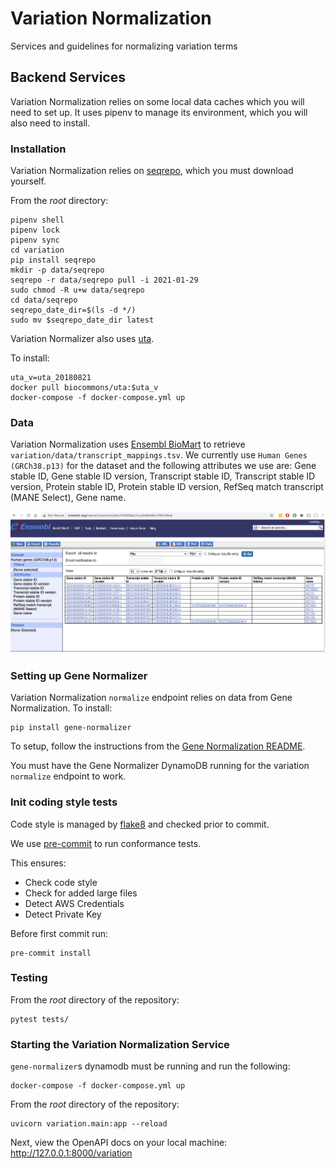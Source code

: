 # Variation Normalization
Services and guidelines for normalizing variation terms

## Backend Services
Variation Normalization relies on some local data caches which you will need to set up. It uses pipenv to manage its environment, which you will also need to install.

### Installation
Variation Normalization relies on [seqrepo](https://github.com/biocommons/biocommons.seqrepo), which you must download yourself.

From the _root_ directory:
```
pipenv shell
pipenv lock
pipenv sync
cd variation
pip install seqrepo
mkdir -p data/seqrepo
seqrepo -r data/seqrepo pull -i 2021-01-29
sudo chmod -R u+w data/seqrepo
cd data/seqrepo
seqrepo_date_dir=$(ls -d */)
sudo mv $seqrepo_date_dir latest
```

Variation Normalizer also uses [uta](https://github.com/biocommons/uta).

To install:
```
uta_v=uta_20180821
docker pull biocommons/uta:$uta_v
docker-compose -f docker-compose.yml up
```

### Data
Variation Normalization uses [Ensembl BioMart](http://www.ensembl.org/biomart/martview) to retrieve `variation/data/transcript_mappings.tsv`. We currently use `Human Genes (GRCh38.p13)` for the dataset and the following attributes we use are: Gene stable ID, Gene stable ID version, Transcript stable ID, Transcript stable ID version, Protein stable ID, Protein stable ID version, RefSeq match transcript (MANE Select), Gene name. 

![image](biomart.png)

### Setting up Gene Normalizer
Variation Normalization `normalize` endpoint relies on data from Gene Normalization. To install:
```shell script
pip install gene-normalizer
```

To setup, follow the instructions from the [Gene Normalization README](https://github.com/cancervariants/gene-normalization). 

You must have the Gene Normalizer DynamoDB running for the variation `normalize` endpoint to work.

### Init coding style tests

Code style is managed by [flake8](https://github.com/PyCQA/flake8) and checked prior to commit.

We use [pre-commit](https://pre-commit.com/#usage) to run conformance tests.

This ensures:

* Check code style
* Check for added large files
* Detect AWS Credentials
* Detect Private Key

Before first commit run:

```
pre-commit install
```

### Testing
From the _root_ directory of the repository:
```
pytest tests/
```

### Starting the Variation Normalization Service

`gene-normalizer`s dynamodb must be running and run the following:
```
docker-compose -f docker-compose.yml up
```

From the _root_ directory of the repository:
```
uvicorn variation.main:app --reload
```
Next, view the OpenAPI docs on your local machine:
http://127.0.0.1:8000/variation